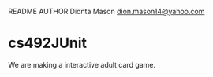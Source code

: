 README
AUTHOR
Dionta Mason
dion.mason14@yahoo.com
# cs492JUnit
We are making a interactive adult card game. 
